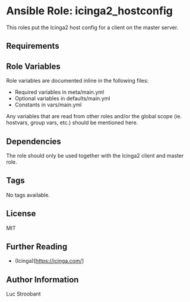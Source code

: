 # Ansible Role: icinga2\_hostconfig

This roles put the Icinga2 host config for a client on the master server.

## Requirements


## Role Variables

Role variables are documented inline in the following files:
- Required variables in meta/main.yml
- Optional variables in defaults/main.yml
- Constants in vars/main.yml

Any variables that are read from other roles and/or the global scope
(ie. hostvars, group vars, etc.) should be mentioned here.

## Dependencies

The role should only be used together with the Icinga2 client and master role.

## Tags

No tags available.

## License

MIT

## Further Reading

* (Icinga)[https://icinga.com/]

## Author Information

Luc Stroobant
